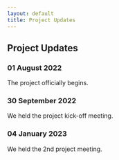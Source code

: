 ```yaml
---
layout: default
title: Project Updates
---
```


## Project Updates ##


### 01 August 2022 ###

The project officially begins. 


### 30 September 2022 ###

We held the project kick-off meeting.


### 04 January 2023 ###

We held the 2nd project meeting.
